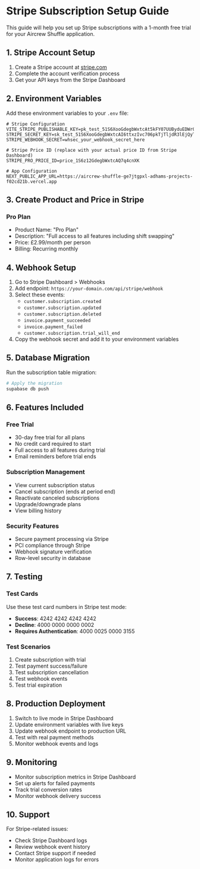 # Stripe Subscription Setup Guide

This guide will help you set up Stripe subscriptions with a 1-month free trial for your Aircrew Shuffle application.

## 1. Stripe Account Setup

1. Create a Stripe account at [stripe.com](https://stripe.com)
2. Complete the account verification process
3. Get your API keys from the Stripe Dashboard

## 2. Environment Variables

Add these environment variables to your `.env` file:

```env
# Stripe Configuration
VITE_STRIPE_PUBLISHABLE_KEY=pk_test_51S6XooGdegbWxtcAt5kFY07UUByduEDWr0qRIKd2klrO4kyrlI8neVS595nJzvaFy661QQZzE1O84BSjXu460IcF00TfTspX5G
STRIPE_SECRET_KEY=sk_test_51S6XooGdegbWxtcAI6ttxzIvc706pkTjTljdR3lEjQyTF49kgr00CuJk8XyPdXfK4YegqbmLQ3UZHzAzQM2AIylC00vCD8rVBf
STRIPE_WEBHOOK_SECRET=whsec_your_webhook_secret_here

# Stripe Price ID (replace with your actual price ID from Stripe Dashboard)
STRIPE_PRO_PRICE_ID=price_1S6z12GdegbWxtcAQ7q4cnXK

# App Configuration
NEXT_PUBLIC_APP_URL=https://aircrew-shuffle-ge7jtgpxl-adhams-projects-f02cd21b.vercel.app
```

## 3. Create Product and Price in Stripe

### Pro Plan
- Product Name: "Pro Plan"
- Description: "Full access to all features including shift swapping"
- Price: £2.99/month per person
- Billing: Recurring monthly

## 4. Webhook Setup

1. Go to Stripe Dashboard > Webhooks
2. Add endpoint: `https://your-domain.com/api/stripe/webhook`
3. Select these events:
   - `customer.subscription.created`
   - `customer.subscription.updated`
   - `customer.subscription.deleted`
   - `invoice.payment_succeeded`
   - `invoice.payment_failed`
   - `customer.subscription.trial_will_end`
4. Copy the webhook secret and add it to your environment variables

## 5. Database Migration

Run the subscription table migration:

```bash
# Apply the migration
supabase db push
```

## 6. Features Included

### Free Trial
- 30-day free trial for all plans
- No credit card required to start
- Full access to all features during trial
- Email reminders before trial ends

### Subscription Management
- View current subscription status
- Cancel subscription (ends at period end)
- Reactivate canceled subscriptions
- Upgrade/downgrade plans
- View billing history

### Security Features
- Secure payment processing via Stripe
- PCI compliance through Stripe
- Webhook signature verification
- Row-level security in database

## 7. Testing

### Test Cards
Use these test card numbers in Stripe test mode:

- **Success**: 4242 4242 4242 4242
- **Decline**: 4000 0000 0000 0002
- **Requires Authentication**: 4000 0025 0000 3155

### Test Scenarios
1. Create subscription with trial
2. Test payment success/failure
3. Test subscription cancellation
4. Test webhook events
5. Test trial expiration

## 8. Production Deployment

1. Switch to live mode in Stripe Dashboard
2. Update environment variables with live keys
3. Update webhook endpoint to production URL
4. Test with real payment methods
5. Monitor webhook events and logs

## 9. Monitoring

- Monitor subscription metrics in Stripe Dashboard
- Set up alerts for failed payments
- Track trial conversion rates
- Monitor webhook delivery success

## 10. Support

For Stripe-related issues:
- Check Stripe Dashboard logs
- Review webhook event history
- Contact Stripe support if needed
- Monitor application logs for errors
